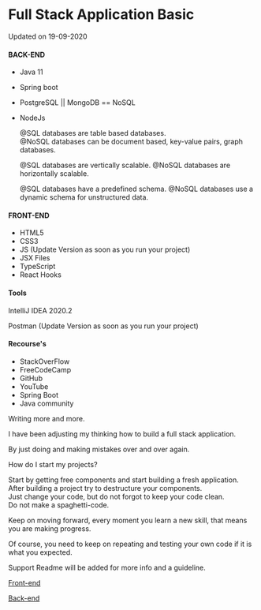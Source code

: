 # Full Stack Application Basic

Updated on 19-09-2020

#### BACK-END
- Java 11
- Spring boot
- PostgreSQL || MongoDB == NoSQL
- NodeJs
    
  @SQL databases are table based databases.<br>
  @NoSQL databases can be document based, key-value pairs, graph databases. 
  
  @SQL databases are vertically scalable.
  @NoSQL databases are horizontally scalable.
   
  @SQL databases have a predefined schema.
  @NoSQL databases use a dynamic schema for unstructured data.



#### FRONT-END
- HTML5
- CSS3
- JS (Update Version as soon as you run your project)
- JSX Files
- TypeScript
- React Hooks

#### Tools

IntelliJ IDEA 2020.2

Postman (Update Version as soon as you run your project)



#### Recourse's
- StackOverFlow
- FreeCodeCamp
- GitHub
- YouTube
- Spring Boot
- Java community


Writing more and more.

I have been adjusting my thinking how to build a full stack application.

By just doing and making mistakes over and over again.

How do I start my projects?

Start by getting free components and start building a fresh application.<br>
After building a project try to destructure your components.<br>
Just change your code, but do not forgot to keep your code clean.<br>
Do not make a spaghetti-code.  

Keep on moving forward, every moment you learn a new skill, that means you are making progress.

Of course, you need to keep on repeating and testing your own code if it is what you expected. 


Support Readme will be added for more info and a guideline.



[Front-end](https://github.com/darksos34/Full-Stack-Application/tree/master/Client)

[Back-end](https://github.com/darksos34/Full-Stack-Application/tree/master/Server)



